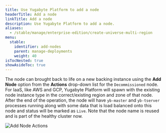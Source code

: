```yaml
---
title: Use Yugabyte Platform to add a node
headerTitle: Add a node
linkTitle: Add a node
description: Use Yugabyte Platform to add a node.
aliases:
  - /stable/manage/enterprise-edition/create-universe-multi-region
menu:
  stable:
    identifier: add-nodes
    parent: manage-deployments
    weight: 40
isTocNested: true
showAsideToc: true
---
```


The node can brought back to life on a new backing instance using the **Add Node** option from the **Actions** drop-down list for the `Decommissioned` node. For IaaS, like AWS and GCP, Yugabyte Platform will spawn with the existing node instance type in the correct/existing region and zone of that node. After the end of the operation, the node will have `yb-master` and `yb-tserver` processes running along with some data that is load balanced onto this node and status will be marked as `Live`. Note that the node name is reused and is part of the healthy cluster now.

![Add Node Actions](/images/ee/node-actions-add-node.png)
